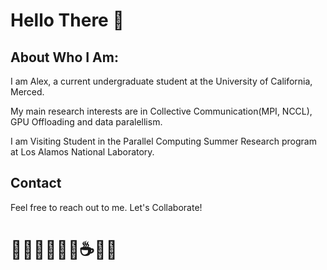 # Hello There 👋

## About Who I Am:

I am Alex, a current undergraduate student at the University of California, Merced. 

My main research interests are in Collective Communication(MPI, NCCL), GPU Offloading and data paralellism. 

I am  Visiting Student in the Parallel Computing Summer Research program at Los Alamos National Laboratory.

## Contact
Feel free to reach out to me. Let's Collaborate!
# 🧑🏻‍💻🧑🏻‍🔬☕️📝🏫
